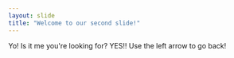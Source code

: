```yaml
---
layout: slide
title: "Welcome to our second slide!"
---
```

Yo! Is it me you're looking for? YES!!
Use the left arrow to go back!
